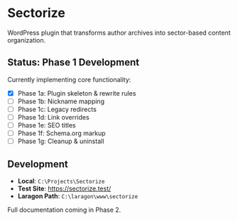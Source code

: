 # Sectorize

WordPress plugin that transforms author archives into sector-based content organization.

## Status: Phase 1 Development

Currently implementing core functionality:
- [x] Phase 1a: Plugin skeleton & rewrite rules
- [ ] Phase 1b: Nickname mapping
- [ ] Phase 1c: Legacy redirects
- [ ] Phase 1d: Link overrides
- [ ] Phase 1e: SEO titles
- [ ] Phase 1f: Schema.org markup
- [ ] Phase 1g: Cleanup & uninstall

## Development

- **Local**: `C:\Projects\Sectorize`
- **Test Site**: https://sectorize.test/
- **Laragon Path**: `C:\laragon\www\sectorize`

Full documentation coming in Phase 2.